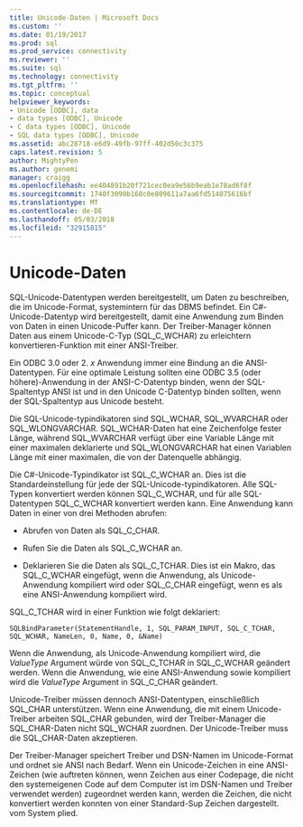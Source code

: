 ```yaml
---
title: Unicode-Daten | Microsoft Docs
ms.custom: ''
ms.date: 01/19/2017
ms.prod: sql
ms.prod_service: connectivity
ms.reviewer: ''
ms.suite: sql
ms.technology: connectivity
ms.tgt_pltfrm: ''
ms.topic: conceptual
helpviewer_keywords:
- Unicode [ODBC], data
- data types [ODBC], Unicode
- C data types [ODBC], Unicode
- SQL data types [ODBC], Unicode
ms.assetid: abc28718-e6d9-49fb-97ff-402d50c3c375
caps.latest.revision: 5
author: MightyPen
ms.author: genemi
manager: craigg
ms.openlocfilehash: ee404891b20f721cec0ea9e56b9eab1e78ad6f8f
ms.sourcegitcommit: 1740f3090b168c0e809611a7aa6fd514075616bf
ms.translationtype: MT
ms.contentlocale: de-DE
ms.lasthandoff: 05/03/2018
ms.locfileid: "32915815"
---
```

# <a name="unicode-data"></a>Unicode-Daten
SQL-Unicode-Datentypen werden bereitgestellt, um Daten zu beschreiben, die im Unicode-Format, systemintern für das DBMS befindet. Ein C#-Unicode-Datentyp wird bereitgestellt, damit eine Anwendung zum Binden von Daten in einen Unicode-Puffer kann. Der Treiber-Manager können Daten aus einem Unicode-C-Typ (SQL_C_WCHAR) zu erleichtern konvertieren-Funktion mit einer ANSI-Treiber.  
  
 Ein ODBC 3.0 oder 2. *x* Anwendung immer eine Bindung an die ANSI-Datentypen. Für eine optimale Leistung sollten eine ODBC 3.5 (oder höhere)-Anwendung in der ANSI-C-Datentyp binden, wenn der SQL-Spaltentyp ANSI ist und in den Unicode C-Datentyp binden sollten, wenn der SQL-Spaltentyp aus Unicode besteht.  
  
 Die SQL-Unicode-typindikatoren sind SQL_WCHAR, SQL_WVARCHAR oder SQL_WLONGVARCHAR. SQL_WCHAR-Daten hat eine Zeichenfolge fester Länge, während SQL_WVARCHAR verfügt über eine Variable Länge mit einer maximalen deklarierte und SQL_WLONGVARCHAR hat einen Variablen Länge mit einer maximalen, die von der Datenquelle abhängig.  
  
 Die C#-Unicode-Typindikator ist SQL_C_WCHAR an. Dies ist die Standardeinstellung für jede der SQL-Unicode-typindikatoren. Alle SQL-Typen konvertiert werden können SQL_C_WCHAR, und für alle SQL-Datentypen SQL_C_WCHAR konvertiert werden kann. Eine Anwendung kann Daten in einer von drei Methoden abrufen:  
  
-   Abrufen von Daten als SQL_C_CHAR.  
  
-   Rufen Sie die Daten als SQL_C_WCHAR an.  
  
-   Deklarieren Sie die Daten als SQL_C_TCHAR. Dies ist ein Makro, das SQL_C_WCHAR eingefügt, wenn die Anwendung, als Unicode-Anwendung kompiliert wird oder SQL_C_CHAR eingefügt, wenn es als eine ANSI-Anwendung kompiliert wird.  
  
 SQL_C_TCHAR wird in einer Funktion wie folgt deklariert:  
  
```  
SQLBindParameter(StatementHandle, 1, SQL_PARAM_INPUT, SQL_C_TCHAR, SQL_WCHAR, NameLen, 0, Name, 0, &Name)  
```  
  
 Wenn die Anwendung, als Unicode-Anwendung kompiliert wird, die *ValueType* Argument würde von SQL_C_TCHAR in SQL_C_WCHAR geändert werden. Wenn die Anwendung, wie eine ANSI-Anwendung sowie kompiliert wird die *ValueType* Argument in SQL_C_CHAR geändert.  
  
 Unicode-Treiber müssen dennoch ANSI-Datentypen, einschließlich SQL_CHAR unterstützen. Wenn eine Anwendung, die mit einem Unicode-Treiber arbeiten SQL_CHAR gebunden, wird der Treiber-Manager die SQL_CHAR-Daten nicht SQL_WCHAR zuordnen. Der Unicode-Treiber muss die SQL_CHAR-Daten akzeptieren.  
  
 Der Treiber-Manager speichert Treiber und DSN-Namen im Unicode-Format und ordnet sie ANSI nach Bedarf. Wenn ein Unicode-Zeichen in eine ANSI-Zeichen (wie auftreten können, wenn Zeichen aus einer Codepage, die nicht den systemeigenen Code auf dem Computer ist im DSN-Namen und Treiber verwendet werden) zugeordnet werden kann, werden die Zeichen, die nicht konvertiert werden konnten von einer Standard-Sup Zeichen dargestellt. vom System plied.
